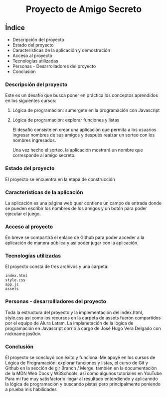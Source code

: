 <h1 align="center">Proyecto de Amigo Secreto</h1>

## Índice
* Descripción del proyecto
* Estado del proyecto
* Características de la aplicación y demostración
* Acceso al proyecto
* Tecnologías utilizadas
* Personas - Desarrolladores del proyecto
* Conclusión

### Descripción del proyecto

Este es un desafío que busca poner en práctica los conceptos aprendidos en los siguientes cursos:
1. Lógica de programación: sumergete en la programación con Javascript
2. Lógica de programación: explorar funciones y listas

   El desafío consiste en crear una aplicación que permita a los usuarios ingresar nombres de sus amigos y después reaizar un sorteo con los nombres ingresados.

   Una vez hecho el sorteo, la aplicación mostrará un nombre que corresponde al amigo secreto.

### Estado del proyecto

El proyecto se encuentra en la etapa de construcción

### Características de la aplicación

La aplicación es una página web quer contiene un campo de entrada donde se pueden escribir los nombres de los amigos y un botón para poder ejecutar el juego.

### Acceso al proyecto

En breve se compartirá el enlace de Github para poder acceder a la aplicación de manera pública y así poder jugar con la aplicación.

### Tecnologías utilizadas

El proyecto consta de tres archivos y una carpeta: 
  ~~~
  index.html
  style.css
  app.js
  assets
  ~~~

 ### Personas - desarrollladores del proyecto

 Toda la estructura del proyecto y la implementación del index.html, style.css así como los recursos en la carpeta de assets fuerón compartidos por el equipo de Alura Latam.
 La implanetación de la lógica de programación en Javascript corrió a cargo de José Hugo Vera Delgado con nickname jos0dv.

 ### Conclusión

El proyecto se concluyó con éxito y funciona.
Me apoyé en los cursos de Lógica de Programación: explorar funciones y listas, el curso de Git y Github en la sección de gir Branch / Merge, también en la documentación de la MDN Web Docs y W3Schools, asi como algunos tutoriales en YouTube
Para mi fue muy satisfactorio llegar al resultado entendiendo y aplicanndo la lógica de programación y buscando pistas pero principalmente poniendo a prueba mis habilidades

